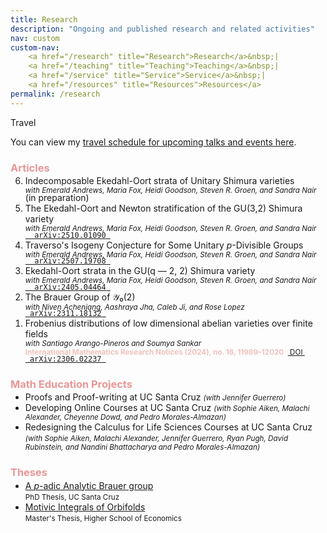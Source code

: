```yaml
---
title: Research
description: "Ongoing and published research and related activities"
nav: custom
custom-nav: 
    <a href="/research" title="Research">Research</a>&nbsp;|
    <a href="/teaching" title="Teaching">Teaching</a>&nbsp;|
    <a href="/service" title="Service">Service</a>&nbsp;|
    <a href="/resources" title="Resources">Resources</a>
permalink: /research
---
```


<div class="callout-quarto important">
  <div class="callout-title">Travel</div>
    <div class="callout-content">
<p>You can view my <a href="/travel">travel schedule for upcoming talks and events here</a>.</p>
    </div>
</div>


<!-- ### Articles -->
<h3 style="color:#e89795">Articles</h3>

<ol reversed style="margin-top: -1em;">
<li> Indecomposable Ekedahl-Oort strata of Unitary Shimura varieties<br>
    <small><em>with Emerald Andrews, Maria Fox, Heidi Goodson, Steven R. Groen, and Sandra Nair</em></small>
    <p style="margin-bottom: -1.25em;"></p>
    (in preparation)
</li>

<li> The Ekedahl-Oort and Newton stratification of the GU(3,2) Shimura variety<br>
    <small><em>with Emerald Andrews, Maria Fox, Heidi Goodson, Steven R. Groen, and Sandra Nair</em></small>
    <p style="margin-bottom: -1.25em;"></p>
    <a class="btn btn-filled" href="https://arxiv.org/abs/2510.01090"><code> &nbsp;arXiv:2510.01090&nbsp;</code></a>
</li>

<li> Traverso's Isogeny Conjecture for Some Unitary <em>p</em>-Divisible Groups<br>
    <small><em>with Emerald Andrews, Maria Fox, Heidi Goodson, Steven R. Groen, and Sandra Nair</em></small>
    <p style="margin-bottom: -1.25em;"></p>
    <a class="btn btn-filled" href="https://arxiv.org/abs/2507.19708"><code> &nbsp;arXiv:2507.19708&nbsp;</code></a>
</li>

<li> Ekedahl-Oort strata in the GU(q — 2, 2) Shimura variety<br>
    <small><em>with Emerald Andrews, Maria Fox, Heidi Goodson, Steven R. Groen, and Sandra Nair</em></small>
    <p style="margin-bottom: -1.25em;"></p>
    <a class="btn btn-filled" href="https://arxiv.org/abs/2405.04464"><code> &nbsp;arXiv:2405.04464&nbsp;</code></a>
</li>

<li> The Brauer Group of 𝒴₀(2)<br>
    <small><em>with Niven Achenjang, Aashraya Jha, Caleb Ji, and Rose Lopez</em></small>
    <p style="margin-bottom: -1.25em;"></p>
    <a class="btn btn-filled" href="https://arxiv.org/abs/2311.18132"><code>&nbsp;arXiv:2311.18132&nbsp;</code></a>
</li>

<li> Frobenius distributions of low dimensional abelian varieties over finite fields<br>
    <small><em>with Santiago Arango-Pineros and Soumya Sankar</em><br>
    <b style="color:#F1C0BF">International Mathematics Research Notices (2024), no. 16, 11989–12020</b> &nbsp;<a class="btn btn-ghost" href="https://doi.org/10.1093/imrn/rnae148">&nbsp;DOI&nbsp;</a></small>
    <p style="margin-bottom: -1.25em;"></p>
    <a class="btn btn-filled" href="https://arxiv.org/abs/2306.02237"><code>&nbsp;arXiv:2306.02237&nbsp;</code></a>
    </li>
</ol>

<!-- --------------------------------------------------- -->

<h3 style="color:#e89795">Math Education Projects</h3>
<ul style="margin-top: -1em;">

<li> Proofs and Proof-writing at UC Santa Cruz <small><em>(with Jennifer Guerrero)</em></small></li>

<li> Developing Online Courses at UC Santa Cruz <small><em>(with Sophie Aiken, Malachi Alexander, Cheyenne Dowd, and Pedro Morales-Almazan)</em></small></li>

<li> Redesigning the Calculus for Life Sciences Courses at UC Santa Cruz <small><em>(with Sophie Aiken, Malachi Alexander, Jennifer Guerrero, Ryan Pugh, David Rubinstein, and Nandini Bhattacharya and Pedro Morales-Almazan)</em></small></li>

</ul>

<!-- ### Theses -->
<h3 style="color:#e89795">Theses</h3>
<ul style="margin-top: -1em;">

<li> <a href="https://escholarship.org/uc/item/0v35d5nr">A <em>p</em>-adic Analytic Brauer group</a><br>
<small>PhD Thesis, UC Santa Cruz</small></li>

<li> <a href="https://www.hse.ru/en/edu/vkr/296285338">Motivic Integrals of Orbifolds</a><br>
<small>Master's Thesis, Higher School of Economics</small></li>

</ul>

<!-- --------------------------------------------------- -->

<script src="https://cdn.mathjax.org/mathjax/latest/MathJax.js?config=TeX-AMS-MML_HTMLorMML" type="text/javascript"></script>

<!-- c885b9 -->